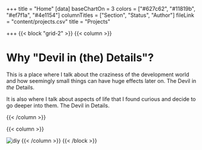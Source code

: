 +++
title = "Home"
[data]
baseChartOn = 3
colors = ["#627c62", "#11819b", "#ef7f1a", "#4e1154"]
columnTitles = ["Section", "Status", "Author"]
fileLink = "content/projects.csv"
title = "Projects"

+++
{{< block "grid-2" >}}
{{< column >}}

# Why "Devil in (the) Details"?

This is a place where I talk about the craziness of the development world and how seemingly small things can have huge effects later on. The Devil in _the_ Details.

It is also where I talk about aspects of life that I found curious and decide to go deeper into them. The Devil in Details.

{{< /column >}}

{{< column >}}
<!-- ![diy](/images/scribble.jpg) -->
![diy](/images/sinth-sunset.webp)
{{< /column >}}
{{< /block >}}
